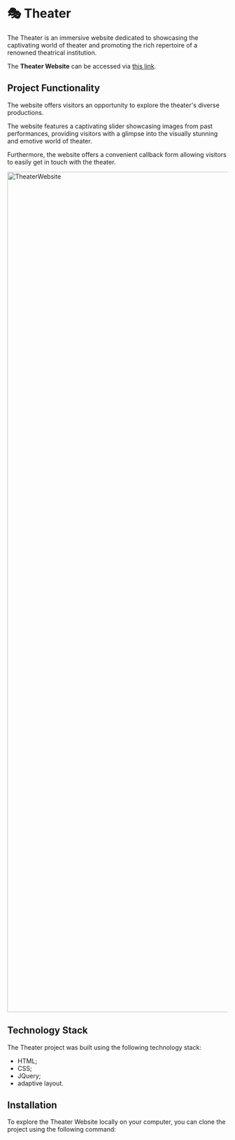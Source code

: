 # 🎭 Theater

The Theater is an immersive website dedicated to showcasing the captivating world of theater and promoting the rich repertoire of a renowned theatrical institution.

The **Theater Website** can be accessed via [this link](https://projects.devilson.me/theater).

## Project Functionality

The website offers visitors an opportunity to explore the theater's diverse productions.

The website features a captivating slider showcasing images from past performances, providing visitors with a glimpse into the visually stunning and emotive world of theater.

Furthermore, the website offers a convenient callback form allowing visitors to easily get in touch with the theater.

<img width="1920" alt="TheaterWebsite" src="https://theater-website-url.com/images/preview__theater-website.png">

## Technology Stack

The Theater project was built using the following technology stack:

-   HTML;
-   CSS;
-   JQuery;
-   adaptive layout.

## Installation

To explore the Theater Website locally on your computer, you can clone the project using the following command:
